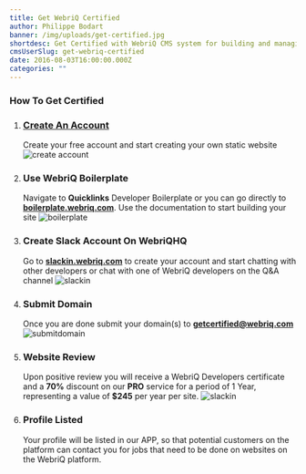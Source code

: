 ```yaml
---
title: Get WebriQ Certified
author: Philippe Bodart
banner: /img/uploads/get-certified.jpg
shortdesc: Get Certified with WebriQ CMS system for building and managing Static Pages
cmsUserSlug: get-webriq-certified
date: 2016-08-03T16:00:00.000Z
categories: ""
---
```


### How To Get Certified

1. ### [Create An Account](http://app.webriq.com/sites/create) 
   Create your free account and start creating your own static website
   ![create account](  /img/uploads/register.jpg)
2. ### Use WebriQ Boilerplate
    Navigate to **Quicklinks** Developer  Boilerplate or you can go   directly to [**boilerplate.webriq.com**](http://boilerplate.webriq.com/). Use the documentation to start building your site
   ![boilerplate](/img/uploads/boiler.jpg)
3. ### Create Slack Account On WebriQHQ
    Go to [**slackin.webriq.com**](http://slackin.webriq.com/) to create your account and start chatting with other developers or chat with one of WebriQ developers on the Q&amp;A channel
    ![slackin](/img/uploads/createacctslack.jpg)
4. ### Submit Domain
    Once you are done submit your domain(s) to [**getcertified@webriq.com**](mailto:getcertified@webriq.com)
    ![submitdomain](/img/uploads/submitdomain.jpg)
5. ### Website Review
    Upon positive review you will receive a WebriQ Developers certificate and a **70%** discount on our **PRO** service for a period of 1 Year, representing a value of **$245** per year per site.
    ![slackin](/img/uploads/review.jpg)
6. ### Profile Listed
    Your profile will be listed in our APP, so that potential customers on the platform can contact you for jobs that need to be done on websites on the WebriQ platform.

  

  

  


  

  
